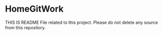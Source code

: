 # HomeGitWork
THIS IS README File related to this project.
Please do not delete any source from this repository.
